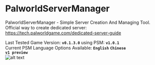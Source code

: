 # PalworldServerManager
PalworldServerManager - Simple Server Creation And Managing Tool.   
Official way to create dedicated server: https://tech.palworldgame.com/dedicated-server-guide    

Last Tested Game Version: **`v0.1.3.0`** using PSM: **`v1.0.1`**   
Current PSM Language Options Available: **`English`** **`Chinese`**    
**`v1 preview`**  
![alt text](https://github.com/TianYu-00/PalworldServerManager/blob/faee53cbb85c74fd1bce81d4bf2b30aa6516b3c9/v1_image.png)
